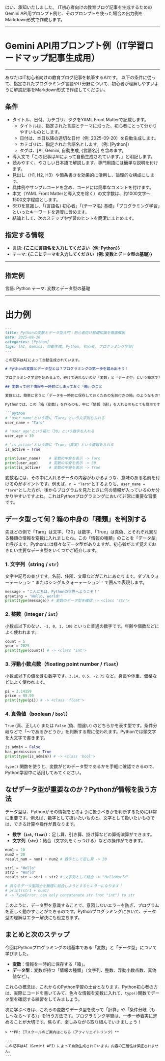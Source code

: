 はい、承知いたしました。
IT初心者向けの教育ブログ記事を生成するためのGemini API用プロンプト例と、そのプロンプトを使った場合の出力例をMarkdown形式で作成します。

---

# Gemini API用プロンプト例（IT学習ロードマップ記事生成用）

---
あなたはIT初心者向けの教育ブログ記事を執筆するAIです。
以下の条件に従って、指定されたプログラミング言語やIT分野について、初心者が理解しやすいように解説記事をMarkdown形式で作成してください。

## 条件
- タイトル、日付、カテゴリ、タグをYAML Front Matterで記載します。
    - タイトルは、指定された言語とテーマに沿った、初心者にとって分かりやすいものとします。
    - 日付は、本日以降の適切な日付（例: 2025-09-20）を自動生成します。
    - カテゴリは、指定された言語名とします。（例: [Python]）
    - タグは、[AI, Gemini, 自動生成, {言語名}] を含めます。
- 導入文で「この記事はAIによって自動生成されています。」と明記します。
- 読みやすく、やさしい日本語で解説します。専門用語には簡単な説明を付けます。
- 見出し（H1, H2, H3）や箇条書きを効果的に活用し、論理的な構成にします。
- 具体例やサンプルコードを含め、コードには簡単なコメントを付けます。
- 本文（YAML Front Matterと導入文を除く）の文字数は、約1000文字〜1500文字程度とします。
- SEOを意識し、「{言語名} 初心者」「{テーマ名} 基礎」「プログラミング学習」といったキーワードを適度に含めます。
- 結論として、次のステップや学習のヒントを簡潔にまとめます。

## 指定する情報
- 言語: **{ここに言語名を入力してください（例: Python）}**
- テーマ: **{ここにテーマを入力してください（例: 変数とデータ型の基礎）}**

---

## 指定例
言語: Python
テーマ: 変数とデータ型の基礎

---

# 出力例
```markdown
---
title: Pythonの変数とデータ型入門｜初心者向け基礎知識を徹底解説
date: 2025-09-20
categories: [Python]
tags: [AI, Gemini, 自動生成, Python, 初心者, プログラミング学習]
---

この記事はAIによって自動生成されています。

# Pythonの変数とデータ型とは？プログラミングの第一歩を踏み出そう！

プログラミング学習を始める上で、避けて通れないのが「変数」と「データ型」という概念です。これらは、プログラムが情報を記憶し、操作するための基本的な要素であり、Python初心者の方も安心して理解できるよう、やさしい言葉で解説していきます。この基礎をしっかり押さえることで、今後のPython学習がグッと楽になりますよ。

## 変数って何？情報を一時的にしまっておく「箱」のこと

変数とは、簡単に言うと「データを一時的に保存しておくための名前付きの箱」のようなものです。想像してみてください、あなたは机の上にいくつかの箱を用意し、それぞれに「名前」や「年齢」、「好きな色」といったラベルを貼ります。そして、その箱の中に「Taro」という名前や、「30」という年齢、「青」という色をしまっておくことができます。

Pythonでは、この「箱（変数）」を作るのも、中に「情報（値）」を入れるのもとても簡単です。`=`（イコール）を使って、箱の名前（変数名）と箱に入れたい情報（値）を指定します。

```python
# 'user_name'という箱に「Taro」という文字列を入れる
user_name = "Taro"

# 'user_age'という箱に「30」という数字を入れる
user_age = 30

# 'is_active'という箱に「True」（真実）という情報を入れる
is_active = True

print(user_name)    # 変数の中身を表示 -> Taro
print(user_age)     # 変数の中身を表示 -> 30
print(is_active)    # 変数の中身を表示 -> True
```

変数名には、その中に入れるデータの内容がわかるような、意味のある名前を付けるのがポイントです。例えば、`n = "Taro"`とするよりも、`user_name = "Taro"`とした方が、後からプログラムを見たときに何の情報が入っているのか分かりやすいですよね。これはPythonプログラミングにおいて非常に重要な習慣です。

## データ型って何？箱の中身の「種類」を判別する

先ほどの例で「Taro」は文字、「30」は数字、「True」は真偽、とそれぞれ異なる種類の情報を変数に入れましたね。この「情報の種類」のことを「データ型」と呼びます。Pythonには様々なデータ型がありますが、初心者がまず覚えておきたい主要なデータ型をいくつかご紹介します。

### 1. 文字列（string / `str`）

文字や記号の並びです。名前、住所、文章などがこれにあたります。ダブルクォーテーション `"` またはシングルクォーテーション `'` で囲んで表現します。

```python
message = "こんにちは、Pythonの世界へようこそ！"
greeting = 'Hello, world!'
print(type(message)) # 変数のデータ型を確認 -> <class 'str'>
```

### 2. 整数（integer / `int`）

小数点以下のない、`-1, 0, 1, 100` といった普通の数字です。年齢や個数などによく使われます。

```python
count = 5
year = 2025
print(type(count)) # -> <class 'int'>
```

### 3. 浮動小数点数（floating point number / `float`）

小数点以下の値を含む数字です。`3.14, 0.5, -2.75` など。身長や体重、価格などによく使われます。

```python
pi = 3.14159
price = 99.99
print(type(pi)) # -> <class 'float'>
```

### 4. 真偽値（boolean / `bool`）

`True` (真、正しい) または `False` (偽、間違い) のどちらかを表す型です。条件分岐などで「〜であるかどうか」を判断する際に使われます。Pythonでは頭文字を大文字で書きます。

```python
is_admin = False
has_permission = True
print(type(is_admin)) # -> <class 'bool'>
```

`type()` 関数を使うと、変数がどのデータ型であるかを手軽に確認できるので、Python学習中に活用してみてください。

## なぜデータ型が重要なのか？Pythonが情報を扱う方法

データ型は、Pythonがその情報をどのように扱うべきかを判断するために非常に重要です。例えば、数字として扱いたいものと、文字として扱いたいものでは、できる計算や操作が異なります。

*   **数字（`int`, `float`）**：足し算、引き算、掛け算などの算術演算ができます。
*   **文字列（`str`）**：結合（文字列をくっつける）などの操作ができます。

```python
num1 = 10
num2 = 20
result_num = num1 + num2 # 数字として足し算 -> 30

str1 = "Hello"
str2 = "World"
result_str = str1 + str2 # 文字列として結合 -> "HelloWorld"

# 異なるデータ型同士を無理に結合しようとするとエラーになります！
# print(str1 + num1) 
# -> TypeError: can only concatenate str (not "int") to str
```

このように、データ型を意識することで、意図しないエラーを防ぎ、プログラムを正しく動かすことができるのです。Pythonプログラミングにおいて、データ型の理解はエラー解決にも役立ちます。

## まとめと次のステップ

今回はPythonプログラミングの超基本である「変数」と「データ型」について学びました。

*   **変数**：情報を一時的に保存する「箱」。
*   **データ型**：変数が持つ「情報の種類」（文字列、整数、浮動小数点数、真偽値など）。

これらの概念は、これからのPython学習の土台となります。Python初心者の方は、実際にコードを書いてみて、色々な情報を変数に入れて、`type()`関数でデータ型を確認する練習をしてみましょう。

次に学ぶべきは、これらの変数やデータ型を使って「計算」や「条件分岐（もし〜なら〜する）」を行う方法です。プログラミング学習は、一歩一歩着実に進めることが大切です。焦らず、楽しみながら取り組んでいきましょう！
```
> **PR: ITスクールのご案内はこちら（アフィリエイトリンク）**

---
この記事はAI（Gemini API）によって自動生成されています。内容の正確性は保証されません。
---
